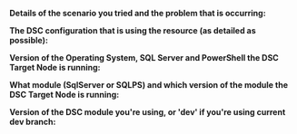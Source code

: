 <!--
Your feedback and support is greatly appreciated, thanks for contributing!

Please prefix the issue title with the resource name, i.e. 'SqlSetup: Short description of my issue'
Please provide the following information regarding your issue (place N/A if the fields that don't apply to your issue):

If you like to contribute more please feel free to read the contributing section at https://github.com/PowerShell/SQLServerDsc#contributing.
-->
**Details of the scenario you tried and the problem that is occurring:**

**The DSC configuration that is using the resource (as detailed as possible):**

**Version of the Operating System, SQL Server and PowerShell the DSC Target Node is running:**

**What module (SqlServer or SQLPS) and which version of the module the DSC Target Node is running:**

**Version of the DSC module you're using, or 'dev' if you're using current dev branch:**
